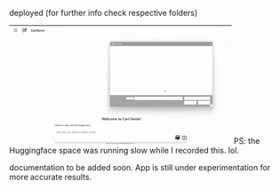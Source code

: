 deployed (for further info check respective folders) <br>
<!-- ![Vercel Status](https://img.shields.io/badge/Vercel-live-light_green)  -->

![demo](./assets/demo.gif) 
PS: the Huggingface space was running slow while I recorded this. lol.

documentation to be added soon. App is still under experimentation for more accurate results. <br>
